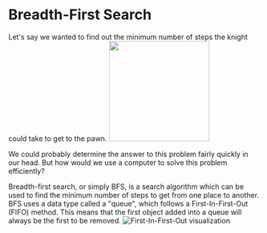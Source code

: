 # Breadth-First Search
Let's say we wanted to find out the minimum number of steps the knight could take to get to the pawn. <img src="https://i.imgur.com/8bBKZAz.png" width="200">

We could probably determine the answer to this problem fairly quickly in our head. But how would we use a computer to solve this problem efficiently?

Breadth-first search, or simply BFS, is a search algorithm which can be used to find the minimum number of steps to get from one place to another. BFS uses a data type called a "queue", which follows a First-In-First-Out (FIFO) method. This means that the first object added into a queue will always be the first to be removed. ![First-In-First-Out visualization](https://i.imgur.com/5qZgk74.png)

